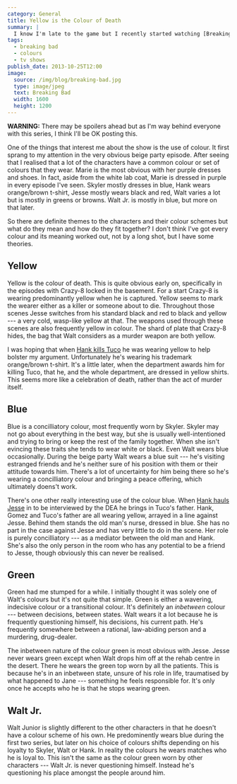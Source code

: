 ```yaml
---
category: General
title: Yellow is the Colour of Death
summary: |
  I know I'm late to the game but I recently started watching [Breaking Bad](http://www.imdb.com/title/tt0903747/). I've just got to the start of the third series and I'm also rewatching it from the beginning with my girlfriend as she hasn't seen it either.
tags:
  - breaking bad
  - colours
  - tv shows
publish_date: 2013-10-25T12:00
image:
  source: /img/blog/breaking-bad.jpg
  type: image/jpeg
  text: Breaking Bad
  width: 1600
  height: 1200
---
```


<div class="warning"><strong>WARNING:</strong> There may be spoilers ahead but as I'm way behind everyone with this series, I think I'll be OK posting this.</div>

One of the things that interest me about the show is the use of colour. It first sprang to my attention in the very obvious beige party episode. After seeing that I realised that a lot of the characters have a common colour or set of colours that they wear. Marie is the most obvious with her purple dresses and shoes. In fact, aside from the white lab coat, Marie is dressed in purple in every episode I've seen. Skyler mostly dresses in blue, Hank wears orange/brown t-shirt, Jesse mostly wears black and red, Walt varies a lot but is mostly in greens or browns. Walt Jr. is mostly in blue, but more on that later.

So there are definite themes to the characters and their colour schemes but what do they mean and how do they fit together? I don't think I've got every colour and its meaning worked out, not by a long shot, but I have some theories.

## Yellow

Yellow is the colour of death. This is quite obvious early on, specifically in the episodes with Crazy-8 locked in the basement. For a start Crazy-8 is wearing predominantly yellow when he is captured. Yellow seems to mark the wearer either as a killer or someone about to die. Throughout those scenes Jesse switches from his standard black and red to black and yellow --- a very cold, wasp-like yellow at that. The weapons used through these scenes are also frequently yellow in colour. The shard of plate that Crazy-8 hides, the bag that Walt considers as a murder weapon are both yellow.

I was hoping that when [Hank kills Tuco][hank] he was wearing yellow to help bolster my argument. Unfortunately he's wearing his trademark orange/brown t-shirt. It's a little later, when the department awards him for killing Tuco, that he, and the whole department, are dressed in yellow shirts. This seems more like a celebration of death, rather than the act of murder itself.

## Blue

Blue is a concilliatory colour, most frequently worn by Skyler. Skyler may not go about everything in the best way, but she is usually well-intentioned and trying to bring or keep the rest of the family together. When she isn't evincing these traits she tends to wear white or black. Even Walt wears blue occasionally. During the beige party Walt wears a blue suit --- he's visiting estranged friends and he's neither sure of his position with them or their attitude towards him. There's a lot of uncertainty for him being there so he's wearing a concilliatory colour and bringing a peace offering, which ultimately doens't work.

There's one other really interesting use of the colour blue. When [Hank hauls Jesse][oldman] in to be interviewed by the DEA he brings in Tuco's father. Hank, Gomez and Tuco's father are all wearing yellow, arrayed in a line against Jesse. Behind them stands the old man's nurse, dressed in blue. She has no part in the case against Jesse and has very little to do in the scene. Her role is purely concilliatory --- as a mediator between the old man and Hank. She's also the only person in the room who has any potential to be a friend to Jesse, though obviously this can never be realised.

## Green

Green had me stumped for a while. I initially thought it was solely one of Walt's colours but it's not quite that simple. Green is either a wavering, indecisive colour or a transitional colour. It's definitely an *inbetween* colour --- between decisions, between states. Walt wears it a lot because he is frequently questioning himself, his decisions, his current path. He's frequently somewhere between a rational, law-abiding person and a murdering, drug-dealer.

The inbetween nature of the colour green is most obvious with Jesse. Jesse never wears green except when Walt drops him off at the rehab centre in the desert. There he wears the green top worn by all the patients. This is because he's in an inbetween state, unsure of his role in life, traumatised by what happened to Jane --- something he feels responsible for. It's only once he accepts who he is that he stops wearing green.

## Walt Jr.

Walt Junior is slightly different to the other characters in that he doesn't have a colour scheme of his own. He predominently wears blue during the first two series, but later on his choice of colours shifts depending on his loyalty to Skyler, Walt or Hank. In reality the colours he wears matches who he is loyal to. This isn't the same as the colour green worn by other characters --- Walt Jr. is never questioning himself. Instead he's questioning his place amongst the people around him.

[hank]: http://www.youtube.com/watch?v=r1zNb-jl7T8
[oldman]: http://www.youtube.com/watch?v=u3qBYJ2Qgvs
